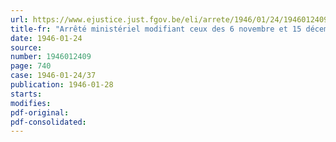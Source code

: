 ```yaml
---
url: https://www.ejustice.just.fgov.be/eli/arrete/1946/01/24/1946012409/justel
title-fr: "Arrêté ministériel modifiant ceux des 6 novembre et 15 décembre 1945 relatifs aux farines de froment et de seigle"
date: 1946-01-24
source:
number: 1946012409
page: 740
case: 1946-01-24/37
publication: 1946-01-28
starts:
modifies:
pdf-original:
pdf-consolidated:
---
```


